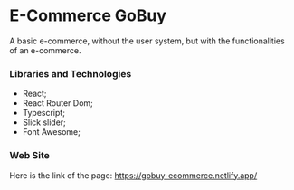 # E-Commerce GoBuy

A basic e-commerce, without the user system, but with the functionalities of an e-commerce.

### Libraries and Technologies
- React;
- React Router Dom;
- Typescript;
- Slick slider;
- Font Awesome;

### Web Site

Here is the link of the page: https://gobuy-ecommerce.netlify.app/
